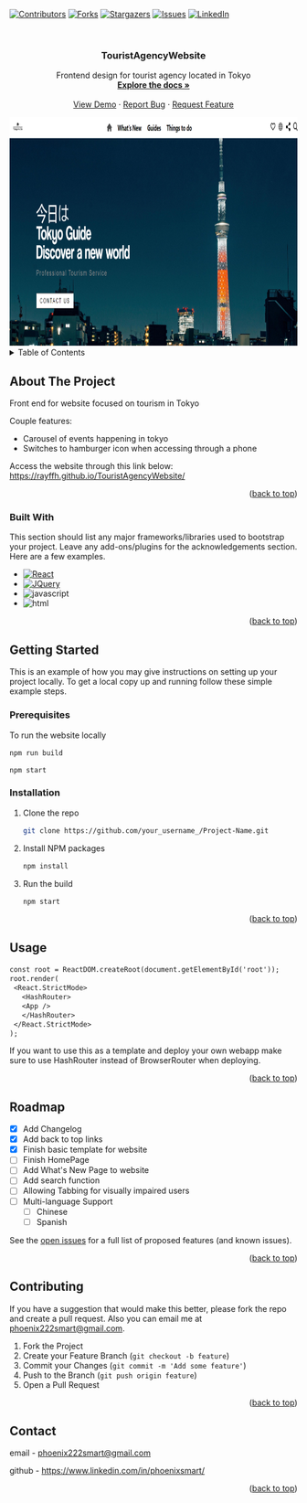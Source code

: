 <!-- Improved compatibility of back to top link: See: https://github.com/othneildrew/Best-README-Template/pull/73 -->
<a name="readme-top"></a>
<!--
*** Thanks for checking out the Best-README-Template. If you have a suggestion
*** that would make this better, please fork the repo and create a pull request
*** or simply open an issue with the tag "enhancement".
*** Don't forget to give the project a star!
*** Thanks again! Now go create something AMAZING! :D
-->



<!-- PROJECT SHIELDS -->
<!--
*** I'm using markdown "reference style" links for readability.
*** Reference links are enclosed in brackets [ ] instead of parentheses ( ).
*** See the bottom of this document for the declaration of the reference variables
*** for contributors-url, forks-url, etc. This is an optional, concise syntax you may use.
*** https://www.markdownguide.org/basic-syntax/#reference-style-links
-->
[![Contributors][contributors-shield]][contributors-url]
[![Forks][forks-shield]][forks-url]
[![Stargazers][stars-shield]][stars-url]
[![Issues][issues-shield]][issues-url]
[![LinkedIn][linkedin-shield]][linkedin-url]



<!-- PROJECT LOGO -->
<br />
<div align="center">
<!--   <a href="https://github.com/othneildrew/Best-README-Template](https://github.com/RayFFH/TouristAgencyWebsite/blob/main/README.md)">
    <img src="images/logo.png" alt="Logo" width="80" height="80"> -->
  </a>

  <h3 align="center">TouristAgencyWebsite</h3>

  <p align="center">
    Frontend design for tourist agency located in Tokyo
    <br />
    <a href="https://rayffh.github.io/TouristAgencyWebsite/"><strong>Explore the docs »</strong></a>
    <br />
    <br />
    <a href="https://github.com/RayFFH/TouristAgencyWebsite">View Demo</a>
    ·
    <a href="https://github.com/RayFFH/TouristAgencyWebsite/issues">Report Bug</a>
    ·
    <a href="https://github.com/RayFFH/TouristAgencyWebsite/issues">Request Feature</a>
  </p>
</div>

<img src="touristsiteimage.png" alt="Logo" width="1000" height="400">

<!-- TABLE OF CONTENTS -->
<details>
  <summary>Table of Contents</summary>
  <ol>
    <li>
      <a href="#about-the-project">About The Project</a>
      <ul>
        <li><a href="#built-with">Built With</a></li>
      </ul>
    </li>
    <li>
      <a href="#getting-started">Getting Started</a>
      <ul>
        <li><a href="#prerequisites">Prerequisites</a></li>
        <li><a href="#installation">Installation</a></li>
      </ul>
    </li>
    <li><a href="#usage">Usage</a></li>
    <li><a href="#roadmap">Roadmap</a></li>
    <li><a href="#contributing">Contributing</a></li>
    <li><a href="#license">License</a></li>
    <li><a href="#contact">Contact</a></li>
    <li><a href="#acknowledgments">Acknowledgments</a></li>
  </ol>
</details>



<!-- ABOUT THE PROJECT -->
## About The Project

Front end for website focused on tourism in Tokyo

Couple features:
* Carousel of events happening in tokyo
* Switches to hamburger icon when accessing through a phone

Access the website through this link below:
https://rayffh.github.io/TouristAgencyWebsite/

<p align="right">(<a href="#readme-top">back to top</a>)</p>



### Built With

This section should list any major frameworks/libraries used to bootstrap your project. Leave any add-ons/plugins for the acknowledgements section. Here are a few examples.

* [![React][React.js]][React-url]
* [![JQuery][JQuery.com]][JQuery-url]
* ![javascript](https://img.shields.io/badge/JavaScript-323330?style=for-the-badge&logo=javascript&logoColor=F7DF1E)
* ![html](https://img.shields.io/badge/HTML-239120?style=for-the-badge&logo=html5&logoColor=white)

<p align="right">(<a href="#readme-top">back to top</a>)</p>



<!-- GETTING STARTED -->
## Getting Started

This is an example of how you may give instructions on setting up your project locally.
To get a local copy up and running follow these simple example steps.

### Prerequisites

To run the website locally
  ```
  npm run build
  ```
  ```
  npm start
  ```

### Installation

1. Clone the repo
   ```sh
   git clone https://github.com/your_username_/Project-Name.git
   ```
2. Install NPM packages
   ```sh
   npm install
   ```
3. Run the build
   ```js
   npm start
   ```

<p align="right">(<a href="#readme-top">back to top</a>)</p>



<!-- USAGE EXAMPLES -->
## Usage

 ```
const root = ReactDOM.createRoot(document.getElementById('root'));
root.render(
  <React.StrictMode>
    <HashRouter>
    <App />
    </HashRouter>
  </React.StrictMode>
);
 ```
If you want to use this as a template and deploy your own webapp make sure to use HashRouter instead of BrowserRouter when deploying.

<p align="right">(<a href="#readme-top">back to top</a>)</p>

<!-- ROADMAP -->
## Roadmap

- [x] Add Changelog
- [x] Add back to top links
- [x] Finish basic template for website
- [ ] Finish HomePage
- [ ] Add What's New Page to website
- [ ] Add search function
- [ ] Allowing Tabbing for visually impaired users
- [ ] Multi-language Support
    - [ ] Chinese
    - [ ] Spanish

See the [open issues](https://github.com/RayFFH/TouristAgencyWebsite/issues) for a full list of proposed features (and known issues).

<p align="right">(<a href="#readme-top">back to top</a>)</p>



<!-- CONTRIBUTING -->
## Contributing

If you have a suggestion that would make this better, please fork the repo and create a pull request. Also you can email me at phoenix222smart@gmail.com.

1. Fork the Project
2. Create your Feature Branch (`git checkout -b feature`)
3. Commit your Changes (`git commit -m 'Add some feature'`)
4. Push to the Branch (`git push origin feature`)
5. Open a Pull Request

<p align="right">(<a href="#readme-top">back to top</a>)</p>

<!-- CONTACT -->
## Contact

email - phoenix222smart@gmail.com

github - https://www.linkedin.com/in/phoenixsmart/

<p align="right">(<a href="#readme-top">back to top</a>)</p>




<!-- MARKDOWN LINKS & IMAGES -->
<!-- https://www.markdownguide.org/basic-syntax/#reference-style-links -->
[contributors-shield]: https://img.shields.io/github/contributors/RayFFH/TouristAgencyWebsite?style=for-the-badge
[contributors-url]: https://github.com/RayFFH/TouristAgencyWebsite/graphs/contributors
[forks-shield]: https://img.shields.io/github/forks/RayFFH/TouristAgencyWebsite?style=for-the-badge
[forks-url]: https://github.com/RayFFH/TouristAgencyWebsite/network/members
[stars-shield]: https://img.shields.io/github/stars/RayFFH/TouristAgencyWebsite?style=for-the-badge
[stars-url]: https://github.com/RayFFH/TouristAgencyWebsite/stargazers
[issues-shield]: https://img.shields.io/github/issues/RayFFH/TouristAgencyWebsite.svg?style=for-the-badge
[issues-url]: https://github.com/RayFFH/TouristAgencyWebsite/issues
[linkedin-shield]: https://img.shields.io/badge/-LinkedIn-black.svg?style=for-the-badge&logo=linkedin&colorB=555
[linkedin-url]: https://linkedin.com/in/phoenixsmart
[product-screenshot]: images/screenshot.png
[Next.js]: https://img.shields.io/badge/next.js-000000?style=for-the-badge&logo=nextdotjs&logoColor=white
[Next-url]: https://nextjs.org/
[React.js]: https://img.shields.io/badge/React-20232A?style=for-the-badge&logo=react&logoColor=61DAFB
[React-url]: https://reactjs.org/
[Vue.js]: https://img.shields.io/badge/Vue.js-35495E?style=for-the-badge&logo=vuedotjs&logoColor=4FC08D
[Vue-url]: https://vuejs.org/
[Angular.io]: https://img.shields.io/badge/Angular-DD0031?style=for-the-badge&logo=angular&logoColor=white
[Angular-url]: https://angular.io/
[Svelte.dev]: https://img.shields.io/badge/Svelte-4A4A55?style=for-the-badge&logo=svelte&logoColor=FF3E00
[Svelte-url]: https://svelte.dev/
[Laravel.com]: https://img.shields.io/badge/Laravel-FF2D20?style=for-the-badge&logo=laravel&logoColor=white
[Laravel-url]: https://laravel.com
[Bootstrap.com]: https://img.shields.io/badge/Bootstrap-563D7C?style=for-the-badge&logo=bootstrap&logoColor=white
[Bootstrap-url]: https://getbootstrap.com
[JQuery.com]: https://img.shields.io/badge/jQuery-0769AD?style=for-the-badge&logo=jquery&logoColor=white
[JQuery-url]: https://jquery.com 
